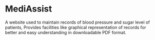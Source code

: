 # MediAssist

A website used to maintain records of blood pressure and sugar level of patients, Provides facilities like graphical representation of records for better and easy understanding in downloadable PDF format.
